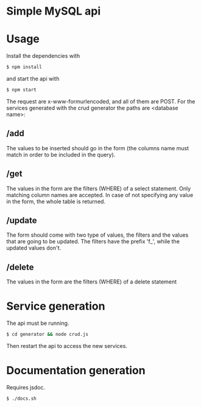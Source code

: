 Simple MySQL api
============

Usage
============

Install the dependencies with
~~~bash
$ npm install
~~~

and start the api with
~~~bash
$ npm start
~~~

The request are x-www-formurlencoded, and all of them are POST.
For the services generated with the crud generator the paths are \<database name\>:

/add
-----

The values to be inserted should go in the form (the columns name must match in order to be included in the query).

/get
-----

The values in the form are the filters (WHERE) of a select statement. Only matching column names are accepted. In case of not specifying any value in the form, the whole table is returned.

/update
-----

The form should come with two type of values, the filters and the values that are going to be updated. The filters have the prefix 'f_', while the updated values don't.

/delete
-----

The values in the form are the filters (WHERE) of a delete statement

Service generation
=======================

The api must be running.
~~~bash
$ cd generator && node crud.js
~~~

Then restart the api to access the new services.

Documentation generation
=======================

Requires jsdoc.
~~~bash
$ ./docs.sh
~~~

